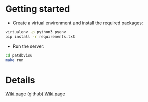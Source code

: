 # Getting started
- Create a virtual environment and install the required packages:
```bash
virtualenv -p python3 pyenv
pip install -r requirements.txt
```

- Run the server:
```bash
cd patdbvisu
make run
```
# Details 

[Wiki page](https://gitlab.com/antoinehonore/patdbvisu/-/wikis/Documentation)
(github) [Wiki page](https://github.com/antoinehonore/patdbvisu/wiki/Documentation)
